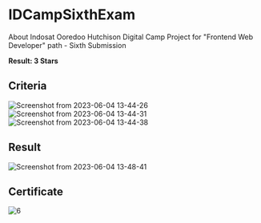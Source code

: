 # IDCampSixthExam
About Indosat Ooredoo Hutchison Digital Camp Project for "Frontend Web Developer" path - Sixth Submission

<b>Result: 3 Stars</b>

## Criteria
![Screenshot from 2023-06-04 13-44-26](https://github.com/AndyNotfound/IDCamp2022/assets/40969170/a329f14a-7fed-47cd-8537-6c147a7d6aff)
![Screenshot from 2023-06-04 13-44-31](https://github.com/AndyNotfound/IDCamp2022/assets/40969170/4d5d2f40-b8b0-4bc9-83e5-b032ec4a7e96)
![Screenshot from 2023-06-04 13-44-38](https://github.com/AndyNotfound/IDCamp2022/assets/40969170/b11b435e-a720-4970-add1-91857a712446)
## Result
![Screenshot from 2023-06-04 13-48-41](https://github.com/AndyNotfound/IDCamp2022/assets/40969170/de14a6aa-2ab9-43e7-935d-b7c0d36d1004)
## Certificate
![6](https://github.com/AndyNotfound/IDCamp2022/assets/40969170/9309f702-ab0e-4cba-8b59-0b9dfff06a7f)
